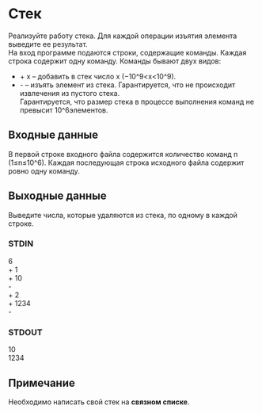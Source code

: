 # Стек
Реализуйте работу стека. Для каждой операции изъятия элемента выведите ее результат.  
На вход программе подаются строки, содержащие команды. Каждая строка содержит одну команду. Команды бывают двух видов:
- \+ x – добавить в стек число x (−10^9<x<10^9).
- \- – изъять элемент из стека. Гарантируется, что не происходит извлечения из пустого стека.  
Гарантируется, что размер стека в процессе выполнения команд не превысит 10^6элементов.

## Входные данные
В первой строке входного файла содержится количество команд n (1≤n≤10^6). Каждая последующая строка исходного файла содержит ровно одну команду.

## Выходные данные
Выведите числа, которые удаляются из стека, по одному в каждой строке.

### STDIN
6  
\+ 1  
\+ 10  
\-  
\+ 2  
\+ 1234  
\-

### STDOUT
10  
1234

## Примечание
Необходимо написать свой стек на __связном списке__.
